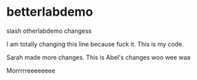 # betterlabdemo
slash otherlabdemo
changess


I am totally changing this line because fuck it.
This is my code.


Sarah made more changes.
This is Abel's changes woo wee waa

Morrrrreeeeeeee